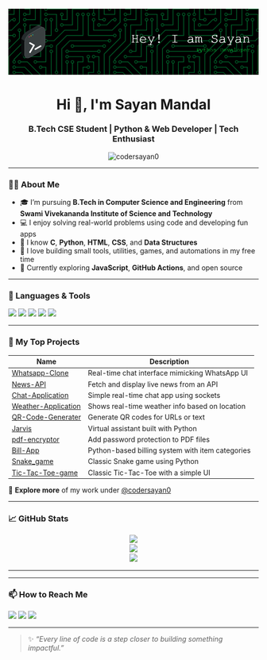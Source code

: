<p align="center">
  <img src="https://raw.githubusercontent.com/codersayan0/codersayan0/main/banner.png" alt="Sayan Mandal Banner" />
</p>

<h1 align="center">Hi 👋, I'm Sayan Mandal</h1>
<h3 align="center">B.Tech CSE Student | Python & Web Developer | Tech Enthusiast</h3>

<p align="center">
  <img src="https://komarev.com/ghpvc/?username=codersayan0&label=Profile%20views&color=0e75b6&style=flat" alt="codersayan0" />
</p>

---

### 👨‍🎓 About Me

- 🎓 I’m pursuing **B.Tech in Computer Science and Engineering** from  
  **Swami Vivekananda Institute of Science and Technology**
- 💻 I enjoy solving real-world problems using code and developing fun apps
- 🧠 I know **C**, **Python**, **HTML**, **CSS**, and **Data Structures**
- 🚀 I love building small tools, utilities, games, and automations in my free time
- 🌱 Currently exploring **JavaScript**, **GitHub Actions**, and open source

---

### 🔧 Languages & Tools

<p>
  <img src="https://img.shields.io/badge/C-00599C?style=for-the-badge&logo=c&logoColor=white" />
  <img src="https://img.shields.io/badge/Python-3776AB?style=for-the-badge&logo=python&logoColor=white" />
  <img src="https://img.shields.io/badge/HTML5-E34F26?style=for-the-badge&logo=html5&logoColor=white" />
  <img src="https://img.shields.io/badge/CSS3-1572B6?style=for-the-badge&logo=css3&logoColor=white" />
  <img src="https://img.shields.io/badge/Data%20Structures-FFA500?style=for-the-badge" />
</p>

---

### 🚀 My Top Projects

| Name | Description |
|------|-------------|
| [Whatsapp-Clone](https://github.com/codersayan0/Whatsapp-Clone) | Real-time chat interface mimicking WhatsApp UI |
| [News-API](https://github.com/codersayan0/News-API) | Fetch and display live news from an API |
| [Chat-Application](https://github.com/codersayan0/Chat-Application) | Simple real-time chat app using sockets |
| [Weather-Application](https://github.com/codersayan0/Weather-Application) | Shows real-time weather info based on location |
| [QR-Code-Generater](https://github.com/codersayan0/QR-Code-Generater) | Generate QR codes for URLs or text |
| [Jarvis](https://github.com/codersayan0/Jarvis) | Virtual assistant built with Python |
| [pdf-encryptor](https://github.com/codersayan0/pdf-encryptor) | Add password protection to PDF files |
| [Bill-App](https://github.com/codersayan0/Bill-App) | Python-based billing system with item categories |
| [Snake_game](https://github.com/codersayan0/Snake_game) | Classic Snake game using Python |
| [Tic-Tac-Toe-game](https://github.com/codersayan0/TIc-Tac-Toe-game) | Classic Tic-Tac-Toe with a simple UI |

🧩 **Explore more** of my work under [@codersayan0](https://github.com/codersayan0?tab=repositories)

---

### 📈 GitHub Stats

<p align="center">
  <img src="https://github-readme-stats.vercel.app/api?username=codersayan0&show_icons=true&theme=tokyonight" />
  <br/>
  <img src="https://github-readme-streak-stats.herokuapp.com/?user=codersayan0&theme=tokyonight" />
  <br/>
  <img src="https://github-readme-stats.vercel.app/api/top-langs/?username=codersayan0&layout=compact&theme=tokyonight" />
</p>

---
---

### 📫 How to Reach Me

<p>
  <a href="sayanmandal7212@gmail.com"><img src="https://img.shields.io/badge/Gmail-D14836?style=flat&logo=gmail&logoColor=white" /></a>
  <a href="https://www.linkedin.com/in/codersayan/"><img src="https://img.shields.io/badge/LinkedIn-blue?style=flat&logo=linkedin&logoColor=white" /></a>
  <a href="https://github.com/codersayan0"><img src="https://img.shields.io/badge/GitHub-000?style=flat&logo=github&logoColor=white" /></a>
</p>

---

> ✨ *“Every line of code is a step closer to building something impactful.”*

